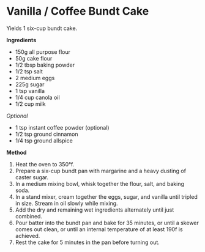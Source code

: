 # Vanilla / Coffee Bundt Cake

Yields 1 six-cup bundt cake.

**Ingredients**

* 150g all purpose flour
* 50g cake flour
* 1/2 tbsp baking powder
* 1/2 tsp salt
* 2 medium eggs
* 225g sugar
* 1 tsp vanilla
* 1/4 cup canola oil
* 1/2 cup milk

*Optional*

* 1 tsp instant coffee powder (optional)
* 1/2 tsp ground cinnamon
* 1/4 tsp ground allspice

**Method**

1. Heat the oven to 350&deg;f.
2. Prepare a six-cup bundt pan with margarine and a heavy dusting of caster sugar.
3. In a medium mixing bowl, whisk together the flour, salt, and baking soda.
4. In a stand mixer, cream together the eggs, sugar, and vanilla until tripled in size. Stream in oil slowly while mixing.
5. Add the dry and remaining wet ingredients alternately until just combined.
6. Pour batter into the bundt pan and bake for 35 minutes, or until a skewer comes out clean, or until an internal temperature of at least 190f is achieved.
7. Rest the cake for 5 minutes in the pan before turning out.


